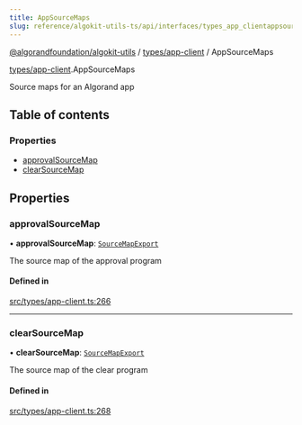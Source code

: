 ```yaml
---
title: AppSourceMaps
slug: reference/algokit-utils-ts/api/interfaces/types_app_clientappsourcemaps
---
```

[@algorandfoundation/algokit-utils](/reference/algokit-utils-ts/api/overview) / [types/app-client](/reference/algokit-utils-ts/api/modules/types_app_client/) / AppSourceMaps



[types/app-client](/reference/algokit-utils-ts/api/modules/types_app_client/).AppSourceMaps

Source maps for an Algorand app

## Table of contents

### Properties

- [approvalSourceMap](#approvalsourcemap)
- [clearSourceMap](#clearsourcemap)

## Properties

### approvalSourceMap

• **approvalSourceMap**: [`SourceMapExport`](/reference/algokit-utils-ts/api/interfaces/types_app_clientsourcemapexport/)

The source map of the approval program

#### Defined in

[src/types/app-client.ts:266](https://github.com/algorandfoundation/algokit-utils-ts/blob/main/src/types/app-client.ts#L266)

___

### clearSourceMap

• **clearSourceMap**: [`SourceMapExport`](/reference/algokit-utils-ts/api/interfaces/types_app_clientsourcemapexport/)

The source map of the clear program

#### Defined in

[src/types/app-client.ts:268](https://github.com/algorandfoundation/algokit-utils-ts/blob/main/src/types/app-client.ts#L268)